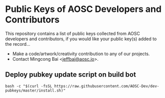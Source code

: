 Public Keys of AOSC Developers and Contributors
===============================================

This repository contains a list of public keys collected from AOSC developers
and contributors, if you would like your public key(s) added to the record...

- Make a code/artwork/creativity contribution to any of our projects.
- Contact Mingcong Bai <[jeffbai@aosc.io](mailto:jeffbai@aosc.io)>.

Deploy pubkey update script on build bot
----------------------------------------

`bash -c "$(curl -fsSL https://raw.githubusercontent.com/AOSC-Dev/dev-pubkeys/master/install.sh)"`
